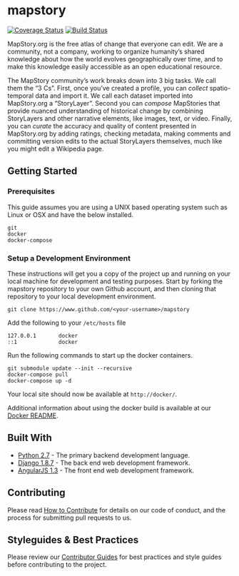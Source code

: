 mapstory
================

[![Coverage Status](https://coveralls.io/repos/github/MapStory/mapstory/badge.svg?branch=master)](https://coveralls.io/github/MapStory/mapstory?branch=master) [![Build Status](https://travis-ci.org/MapStory/mapstory.svg?branch=master)](https://travis-ci.org/MapStory/mapstory)

MapStory.org is the free atlas of change that everyone can edit. We are a community, not a company, working to organize humanity’s shared knowledge about how the world evolves geographically over time, and to make this knowledge easily accessible as an open educational resource.

The MapStory community’s work breaks down into 3 big tasks. We call them the “3 Cs”. First, once you’ve created a profile, you can _collect_ spatio-temporal data and import it. We call each dataset imported into MapStory.org a “StoryLayer”. Second you can _compose_ MapStories that provide nuanced understanding of historical change by combining StoryLayers and other narrative elements, like images, text, or video. Finally, you can _curate_ the accuracy and quality of content presented in MapStory.org by adding ratings, checking metadata, making comments and committing version edits to the actual StoryLayers themselves, much like you might edit a Wikipedia page.


## Getting Started


### Prerequisites

This guide assumes you are using a UNIX based operating system such as Linux or OSX and have the below installed.

```
git
docker
docker-compose
```
### Setup a Development Environment

These instructions will get you a copy of the project up and running on your local machine for development and testing purposes.  Start by forking the mapstory repository to your own Github account, and then cloning that repository to your local development environment.

```
git clone https://www.github.com/<your-username>/mapstory
```

Add the following to your `/etc/hosts` file
```
127.0.0.1       docker
::1             docker
```

Run the following commands to start up the docker containers.

```
git submodule update --init --recursive
docker-compose pull
docker-compose up -d
```

Your local site should now be available at `http://docker/`.

Additional information about using the docker build is available at our [Docker README](https://github.com/MapStory/mapstory/blob/master/docker/README.md).

## Built With

* [Python 2.7](https://www.python.org/) - The primary backend development language.
* [Django 1.8.7](https://www.djangoproject.com/) - The back end web development framework.
* [AngularJS 1.3](https://angularjs.org/) - The front end web development framework.

## Contributing

Please read [How to Contribute](https://github.com/MapStory/mapstory/wiki/How-to-Contribute) for details on our code of conduct, and the process for submitting pull requests to us.


## Styleguides & Best Practices
Please review our [Contributor Guides](https://github.com/MapStory/mapstory/wiki#contributor-guides) for best practices and style guides before contributing to the project.
